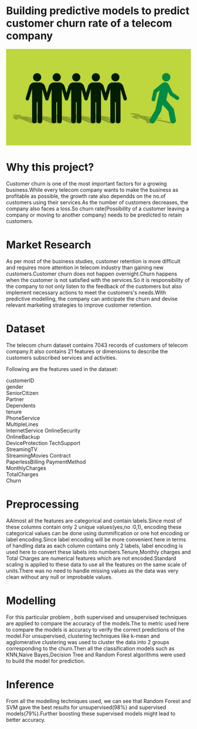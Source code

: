 # Building predictive models to predict customer churn rate of a telecom company

![Alt textimg](screenshots/images.png)


# Why this project?
Customer churn is one of the most important factors for a growing business.While every telecom company wants to make the business as profitable as possible, the growth rate also dependds on the no.of customers using their services.As the number of customers decreases, the company also faces a loss.So churn rate(Possibility of a customer leaving a company or moving to another company) needs to be predicted to retain customers.

# Market Research
As per most of the business studies, customer retention is more difficult and requires more attention in telecom industry than gaining new customers.Customer churn does not happen overnight.Churn happens when the customer is not satisfied with the services.So it is responsibility of the company to not only listen to the feedback of the customers but also implement necessary actions to meet the customers's needs.With predictive modelling, the company can anticipate the churn and devise relevant marketing strategies to improve customer retention.


# Dataset
The telecom churn dataset contains 7043 records of customers of telecom company.It also contains 21 features or dimensions to describe the customers subscribed services and activities.

Following are the features used in the dataset:

customerID        
gender            
SeniorCitizen     
Partner           
Dependents      
tenure          
PhoneService    
MultipleLines   
InternetService 
OnlineSecurity  
OnlineBackup    
DeviceProtection
TechSupport     
StreamingTV     
StreamingMovies 
Contract        
PaperlessBilling
PaymentMethod   
MonthlyCharges  
TotalCharges       
Churn            

# Preprocessing
AAlmost all the features are categorical and contain labels.Since most of these columns contain only 2 unique values(yes,no :0,1), encoding these categorical values can be done using dummification or one hot encoding or label encoding.Since label encoding will be more convenient here in terms of handling data as each column contains only 2 labels, label encoding is used here to convert these labels into numbers.Tenure,Monthly charges and Total Charges are numerical features which are not encoded.Standard scaling is applied to these data to use all the features on the same scale of units.There was no need to handle missing values as the data was very clean without any null or improbable values.

# Modelling
 For this particular problem , both supervised and unsupervised techniques are applied to compare the accuracy of the models.The to metric used here to compare the models is accuracy to verify the correct predictions of the model.For unsupervised, clustering techniques like k-mean and agglomerative clustering was used to cluster the data into 2 groups corresponding to the churn.Then all the classification models such as KNN,Naive Bayes,Decision Tree and Random Forest algorithms were used to build the model for prediction.

# Inference
From all the modelling techniques used, we can see that Random Forest and SVM gave the best results for unsupervised(98%) and supervised models(79%).Further boosting these supervised models might lead to better accuracy.
